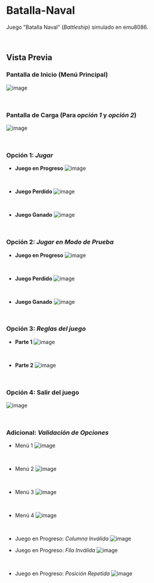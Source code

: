 # Batalla-Naval
Juego "Batalla Naval" (_Battleship_) simulado en emu8086.

<br/>

## Vista Previa
### Pantalla de Inicio (Menú Principal)
![image](https://user-images.githubusercontent.com/34144827/144684375-bcf40cbb-c23a-4f83-8f76-c11584d7e91b.png)

<br/>

### Pantalla de Carga (Para _opción 1_ y _opción 2_)
![image](https://user-images.githubusercontent.com/34144827/144346698-7999c9b7-df7e-4c43-9d22-5812e74fe0b9.png)

<br/>

### Opción 1: _Jugar_
* __Juego en Progreso__
![image](https://user-images.githubusercontent.com/34144827/144685447-741eddc1-ed81-496a-b7f9-6cb62e3c4ac5.png)

<br/>

* __Juego Perdido__
![image](https://user-images.githubusercontent.com/34144827/144349556-b25e74c1-f558-41ab-a608-22c0785ad1d7.png)

<br/>

* __Juego Ganado__
![image](https://user-images.githubusercontent.com/34144827/144349047-eee024a9-38a8-4906-a649-0e846b7780d4.png)

<br/>

### Opción 2: _Jugar en Modo de Prueba_
* __Juego en Progreso__
![image](https://user-images.githubusercontent.com/34144827/144686099-81d276b1-f7eb-4fc1-9b20-e6db310902a6.png)

<br/>

* __Juego Perdido__
![image](https://user-images.githubusercontent.com/34144827/144686157-c0162bbd-06cf-45f6-ad05-883cacaa658c.png)

<br/>

* __Juego Ganado__
![image](https://user-images.githubusercontent.com/34144827/144686255-e8696fa4-a4f0-44cb-b12c-8b8961abf467.png)

<br/>

### Opción 3: _Reglas del juego_
* __Parte 1__
![image](https://user-images.githubusercontent.com/34144827/144686302-2e11bb20-5c69-4334-a330-c3e6910c16b4.png)

<br/>

* __Parte 2__
![image](https://user-images.githubusercontent.com/34144827/144686404-2255b320-3250-4b12-87a0-439087e71835.png)

<br/>

### Opción 4: Salir del juego
![image](https://user-images.githubusercontent.com/34144827/143296831-0027bb50-fd32-4e5c-9b87-9e350765925c.png)

<br/>

### Adicional: _Validación de Opciones_
* Menú 1
![image](https://user-images.githubusercontent.com/34144827/144686618-5df11426-5380-47d1-97ec-a2472acdf1c4.png)

<br/>

* Menú 2
![image](https://user-images.githubusercontent.com/34144827/144686487-6f7f736b-f7e9-4aa1-aa07-3d135c5e6760.png)

<br/>

* Menú 3
![image](https://user-images.githubusercontent.com/34144827/144687015-b41af2c1-de4f-4673-b4f1-c7a406cc5e18.png)

<br/>

* Menú 4
![image](https://user-images.githubusercontent.com/34144827/144687185-cf6f4b76-d509-47ff-864e-f7a7e259d5d6.png)

<br/>

* Juego en Progreso: _Columna Inválida_
![image](https://user-images.githubusercontent.com/34144827/144686772-7d41e12b-ca76-40a3-a885-602b82e8f748.png)


* Juego en Progreso: _Fila Inválida_
![image](https://user-images.githubusercontent.com/34144827/144686861-08252d51-22ce-49ad-bf9a-88ef41a88552.png)

<br/>

* Juego en Progreso: _Posición Repetida_
![image](https://user-images.githubusercontent.com/34144827/144686874-af5e74f0-155c-4434-b871-abadb5d2de15.png)

<br/>
